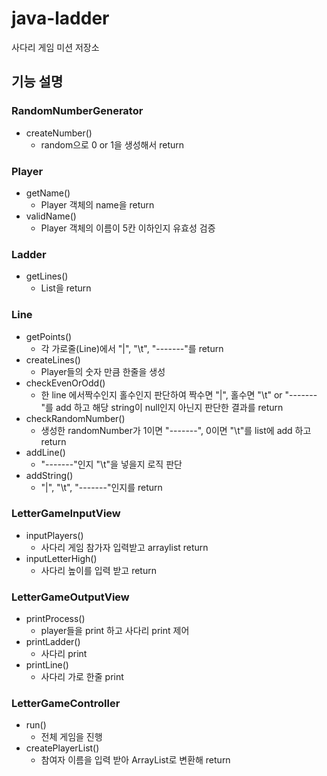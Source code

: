 # java-ladder
사다리 게임 미션 저장소

## 기능 설명

### RandomNumberGenerator
- createNumber()
    - random으로 0 or 1을 생성해서 return

### Player
- getName()
    - Player 객체의 name을 return
- validName()
    - Player 객체의 이름이 5칸 이하인지 유효성 검증

### Ladder
- getLines()
    - List<Line>을 return

### Line
- getPoints()
    - 각 가로줄(Line)에서 "|", "\t", "-------"를 return
- createLines()
    - Player들의 숫자 만큼 한줄을 생성
- checkEvenOrOdd()
    - 한 line 에서짝수인지 홀수인지 판단하여 짝수면 "|", 홀수면 "\t" or "-------"를 add 하고 해당 string이 null인지 아닌지 판단한 결과를 return
- checkRandomNumber()
    - 생성한 randomNumber가 1이면 "-------", 0이면 "\t"를 list에 add 하고 return
- addLine()
    - "-------"인지 "\t"을 넣을지 로직 판단
- addString()
    - "|", "\t", "-------"인지를 return

### LetterGameInputView
- inputPlayers()
    - 사다리 게임 참가자 입력받고 arraylist return
- inputLetterHigh()
    - 사다리 높이를 입력 받고 return

### LetterGameOutputView
- printProcess()
    - player들을 print 하고 사다리 print 제어
- printLadder()
    - 사다리 print
- printLine()
    - 사다리 가로 한줄 print

### LetterGameController
- run()
    - 전체 게임을 진행
- createPlayerList()
    - 참여자 이름을 입력 받아 ArrayList로 변환해 return